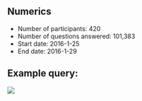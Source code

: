 
## Numerics
* Number of participants: 420
* Number of questions answered: 101,383
* Start date: 2016-1-25
* End date: 2016-1-29

## Example query:
![](query.png)
